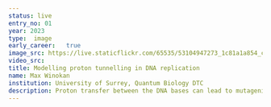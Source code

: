 ```yaml
---
status: live
entry_no: 01
year: 2023
type:  image 
early_career:   true
image_src: https://live.staticflickr.com/65535/53104947273_1c81a1a854_c_d.jpg
video_src: 
title: Modelling proton tunnelling in DNA replication
name: Max Winokan
institution: University of Surrey, Quantum Biology DTC
description: Proton transfer between the DNA bases can lead to mutagenic Adenine-Thymine tautomers. In our work, we determine that the energy required for generating tautomers radically changes during the separation of double-stranded DNA. Our results demonstrate that the unwinding of DNA by a helicase enzyme could significantly enhance the stability of tautomeric base pairs and provide a feasible pathway for DNA spontaneous mutations. This image shows the site of such a double proton transfer in a A-T base pair within the nucleic acid duplex. To produce the image atomic coordinates were taken from molecular dynamics simulations (Gromacs on Archer2) before being rendered in VMD. A Van der Waals envelope was added to show the atoms used in quantum chemical models. The image has been further altered in Photoshop to highlight the delocalised nature of the tunnelling proton. The quantum chemical calculations were performed with NWChem on Archer2.
---
```

